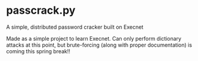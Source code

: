 passcrack.py
============

A simple, distributed password cracker built on Execnet

Made as a simple project to learn Execnet. Can only perform dictionary attacks at this point, but brute-forcing (along with proper documentation) is coming this spring break!!
